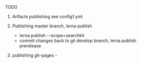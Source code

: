 TODO
  1. Arifacts publishing
    see config1.yml
  
  2. Publishing
    master branch, lerna publish
      - lerna publish --scope=searchkit
      - commit changes back to git
    develop branch, lerna publish prerelease

  3. publishing gh-pages
    - 
